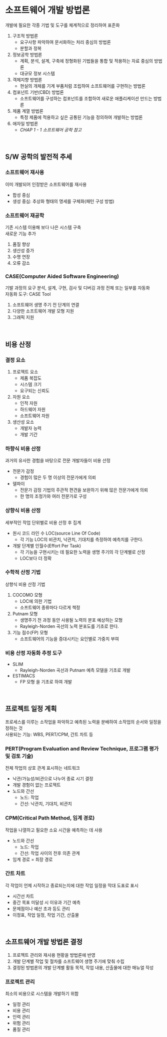 # 소프트웨어 개발 방법론
개발에 필요한 각종 기법 및 도구를 체계적으로 정리하여 표준화
1. 구조적 방법론
    - 요구사항 파악하여 문서화하는 처리 중심의 방법론
    - 분할과 정복
1. 정보공학 방법론
    - 계획, 분석, 설계, 구축에 정형화된 기법들을 통합 및 적용하는 자료 중심의 방법론
    - 대규모 정보 시스템
1. 객체지향 방법론
    - 현실의 개체를 기계 부품처럼 조립하여 소프트웨어를 구현하는 방법론
1. 컴포넌트 기반(CBD) 방법론
    - 소프트웨어를 구성하는 컴포넌트를 조합하여 새로운 애플리케이션 만드는 방법론
1. 제품 계열 방법론
    - 특정 제품에 적용하고 싶은 공통된 기능을 정의하여 개발하는 방법론
1. 애자일 방법론
    - *CHAP 1 - 1 소프트웨어 공학 참고*

<br/>

## S/W 공학의 발전적 추세

### 소프트웨어 재사용
이미 개발되어 인정받은 소프트웨어를 재사용
- 합성 중심
- 생성 중심: 추상화 형태의 명세를 구체화(패턴 구성 방법)

### 소프트웨어 재공학
기존 시스템 이용해 보다 나은 시스템 구축<br/>
새로운 기능 추가
1. 품질 향상
1. 생산성 증가
1. 수명 연장
1. 오류 감소

### CASE(Computer Aided Software Engineering)
기발 과정의 요구 분석, 설계, 구현, 검사 및 디버깅 과정 전체 또는 일부를 자동화<br/>
자동화 도구: CASE Tool
1. 소프트웨어 생명 주기 전 단계의 연결
1. 다양한 소프트웨어 개발 모형 지원
1. 그래픽 지원

<br/>

## 비용 산정

### 결정 요소
1. 프로젝트 요소
    - 제품 복잡도
    - 시스템 크기
    - 요구되는 신뢰도
1. 자원 요소
    - 인적 자원
    - 하드웨어 자원
    - 소프트웨어 자원
1. 생산성 요소
    - 개발자 능력
    - 개발 기간

### 하향식 비용 산정
과거의 유사한 경험을 바탕으로 전문 개발자들이 비용 산정
- 전문가 감정
    - 경험이 많은 두 명 이상의 전문가에게 의뢰
- 델파이
    - 전문가 감정 기법의 주관적 편견을 보완하기 위해 많은 전문가에게 의뢰
    - 한 명의 조정가와 여러 전문가로 구성

### 상향식 비용 산정
세부적인 작업 단위별로 비용 산정 후 집계
- 원시 코드 라인 수 LOC(source Line Of Code) 
    - 각 기능 LOC의 비관치, 낙관치, 기대치를 측정하여 예측치를 구한다.
- 개발 단계별 인월수(Effort Per Task)
    - 각 기능을 구현시키는 데 필요한 노력을 생명 주기의 각 단계별로 산정
    - LOC보다 더 정확

### 수학적 산정 기법
상향식 비용 산정 기법
1. COCOMO 모형
    - LOC에 의한 기법
    - 소프트웨어 종류마다 다르게 책정
1. Putnam 모형
    - 생명주기 전 과정 동안 사용될 노력의 분포 예상하는 모형
    - Rayleigh-Norden 곡선의 노력 분포도를 기초로 한다.
1. 기능 점수(FP) 모형
    - 소프트웨어의 기능을 증대시키는 요인별로 가중치 부여
    
### 비용 산정 자동화 추정 도구
- SLIM
    - Rayleigh-Norden 곡선과 Putnam 예측 모델을 기초로 개발
- ESTIMACS
    - FP 모형 을 기초로 하여 개발

<br/>

## 프로젝트 일정 계획
프로세스를 이루는 소작업을 파악하고 예측된 노력을 분배하여 소작업의 순서와 일정을 정하는 것<br/>
사용되는 기능: WBS, PERT/CPM, 간트 차트 등

### PERT(Program Evaluation and Review Technique, 프로그램 평가 및 검토 기술)
전체 작업의 상호 관계 표시하는 네트워크
- 낙관/가능성/비관으로 나누어 종료 시기 결정
- 개발 경험이 없는 프로젝트
- 노드와 간선
    - 노드: 작업
    - 간선: 낙관치, 기대치, 비관치

### CPM(Critical Path Method, 임계 경로)
작업을 나열하고 필요한 소요 시간을 예측하는 데 사용
- 노드와 간선
    - 노드: 작업
    - 간선: 작업 사이의 전후 의존 관계
- 임계 경로 = 최장 경로

### 간트 차트
각 작업이 언제 시작하고 종료되는지에 대한 작업 일정을 막대 도표로 표시
- 시간선 차트
- 중간 목표 미달성 시 이유과 기간 예측
- 문제점이나 예산 초과 등도 관리
- 이정표, 작업 일정, 작업 기간, 산출물

<br/>

## 소프트웨어 개발 방법론 결정
1. 프로젝트 관리와 재사용 현황을 방법론에 반영
1. 개발 단계별 작업 및 절차를 소프트웨어 생명 주기에 맞춰 수립
1. 결정된 방법론의 개발 단계별 활동 목적, 작업 내용, 산출물에 대한 매뉴얼 작성

### 프로젝트 관리
최소의 비용으로 시스템을 개발하기 위함
- 일정 관리
- 비용 관리
- 인력 관리
- 위험 관리
- 품질 관리
